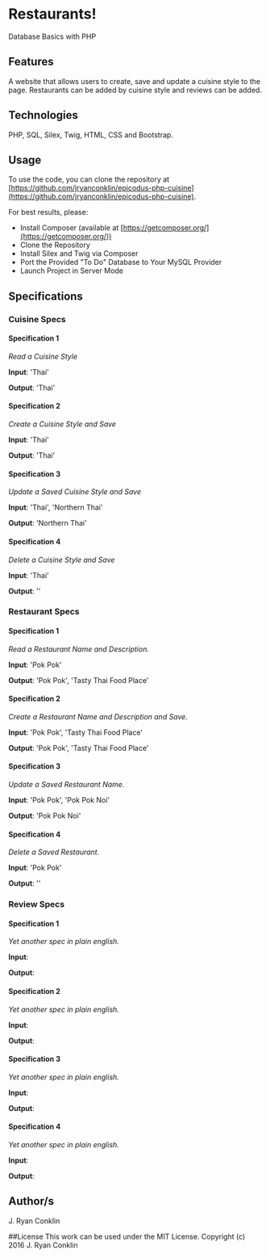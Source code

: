 # Restaurants!
Database Basics with PHP

## Features
A website that allows users to create, save and update a cuisine style to the page. Restaurants can be added by cuisine style and reviews can be added.

## Technologies

PHP, SQL, Silex, Twig, HTML, CSS and Bootstrap.

## Usage

To use the code, you can clone the repository at [https://github.com/jryanconklin/epicodus-php-cuisine](https://github.com/jryanconklin/epicodus-php-cuisine).

For best results, please:

- Install Composer (available at [https://getcomposer.org/](https://getcomposer.org/))
- Clone the Repository
- Install Silex and Twig via Composer
- Port the Provided "To Do" Database to Your MySQL Provider
- Launch Project in Server Mode

## Specifications

### Cuisine Specs

#### Specification 1 ####
*Read a Cuisine Style*

__Input__: 'Thai'

__Output__: 'Thai'

#### Specification 2 ####
*Create a Cuisine Style and Save*

__Input__: 'Thai'

__Output__: 'Thai'

#### Specification 3 ####
*Update a Saved Cuisine Style and Save*

__Input__: 'Thai', 'Northern Thai'

__Output__: 'Northern Thai'

#### Specification 4 ####
*Delete a Cuisine Style and Save*

__Input__: 'Thai'

__Output__: ''

### Restaurant Specs

#### Specification 1 ####
*Read a Restaurant Name and Description.*

__Input__: 'Pok Pok'

__Output__: 'Pok Pok', 'Tasty Thai Food Place'

#### Specification 2 ####
*Create a Restaurant Name and Description and Save.*

__Input__: 'Pok Pok', 'Tasty Thai Food Place'

__Output__: 'Pok Pok', 'Tasty Thai Food Place'

#### Specification 3 ####
*Update a Saved Restaurant Name.*

__Input__: 'Pok Pok', 'Pok Pok Noi'

__Output__: 'Pok Pok Noi'

#### Specification 4 ####
*Delete a Saved Restaurant.*

__Input__: 'Pok Pok'

__Output__: ''

### Review Specs

#### Specification 1 ####
*Yet another spec in plain english.*

__Input__:

__Output__:

#### Specification 2 ####
*Yet another spec in plain english.*

__Input__:

__Output__:

#### Specification 3 ####
*Yet another spec in plain english.*

__Input__:

__Output__:

#### Specification 4 ####
*Yet another spec in plain english.*

__Input__:

__Output__:




## Author/s
J. Ryan Conklin

##License
This work can be used under the MIT License.
Copyright (c) 2016 J. Ryan Conklin
